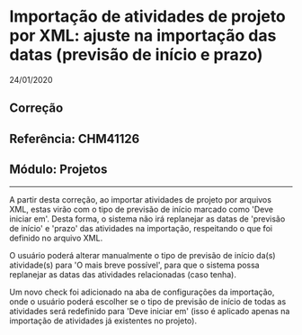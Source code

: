 # Importação de atividades de projeto por XML: ajuste na importação das datas (previsão de início e prazo)
24/01/2020
## Correção
## Referência: CHM41126
## Módulo: Projetos
***

A partir desta correção, ao importar atividades de projeto por arquivos XML, estas virão com o tipo de previsão de início marcado como 'Deve iniciar em'. Desta forma, o sistema não irá replanejar as datas de 'previsão de início' e 'prazo' das atividades na importação, respeitando o que foi definido no arquivo XML.

O usuário poderá alterar manualmente o tipo de previsão de início da(s) atividade(s) para 'O mais breve possível', para que o sistema possa replanejar as datas das atividades relacionadas (caso tenha).

Um novo check foi adicionado na aba de configurações da importação, onde o usuário poderá escolher se o tipo de previsão de início de todas as atividades será redefinido para 'Deve iniciar em' (isso é aplicado apenas na importação de atividades já existentes no projeto).
